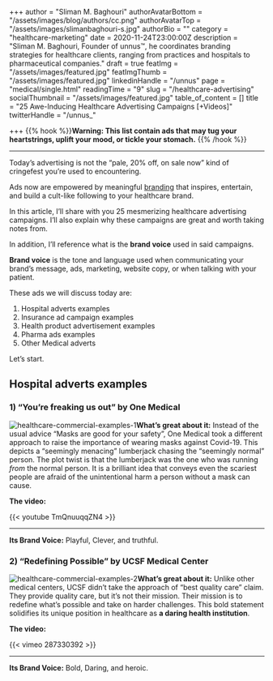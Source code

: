 +++
author = "Sliman M. Baghouri"
authorAvatarBottom = "/assets/images/blog/authors/cc.png"
authorAvatarTop = "/assets/images/slimanbaghouri-s.jpg"
authorBio = ""
category = "healthcare-marketing"
date = 2020-11-24T23:00:00Z
description = "Sliman M. Baghouri, Founder of unnus™, he coordinates branding strategies for healthcare clients, ranging from practices and hospitals to pharmaceutical companies."
draft = true
featImg = "/assets/images/featured.jpg"
featImgThumb = "/assets/images/featured.jpg"
linkedinHandle = "/unnus"
page = "medical/single.html"
readingTime = "9"
slug = "/healthcare-advertising"
socialThumbnail = "/assets/images/featured.jpg"
table_of_content = []
title = "25 Awe-Inducing Healthcare Advertising Campaigns [+Videos]"
twitterHandle = "/unnus_"

+++
{{% hook %}}**Warning: This list contain ads that may tug your heartstrings, uplift your mood, or tickle your stomach.** {{% /hook %}}

***

Today’s advertising is not the “pale, 20% off, on sale now” kind of cringefest you’re used to encountering.

Ads now are empowered by meaningful [branding](https://unnus.com/medical/healthcare-branding/) that inspires, entertain, and build a cult-like following to your healthcare brand.

In this article, I’ll share with you 25 mesmerizing healthcare advertising campaigns. I’ll also explain why these campaigns are great and worth taking notes from.

In addition, I’ll reference what is the **brand voice** used in said campaigns.

**Brand voice** is the tone and language used when communicating your brand’s message, ads, marketing, website copy, or when talking with your patient.

These ads we will discuss today are:

1. Hospital adverts examples
2. Insurance ad campaign examples
3. Health product advertisement examples
4. Pharma ads examples
5. Other Medical adverts

Let’s start.

## Hospital adverts examples

### 1) “You’re freaking us out” by One Medical

![healthcare-commercial-examples-1](/assets/images/medical-advert-1.jpg "healthcare-commercial-examples-1")**What’s great about it:** Instead of the usual advice “Masks are good for your safety”, One Medical took a different approach to raise the importance of wearing masks against Covid-19. This depicts a “seemingly menacing” lumberjack chasing the “seemingly normal” person. The plot twist is that the lumberjack was the one who was running _from_ the normal person. It is a brilliant idea that conveys even the scariest people are afraid of the unintentional harm a person without a mask can cause.

**The video:** 

{{< youtube TmQnuuqqZN4 >}}

***

**Its Brand Voice:** Playful, Clever, and truthful.

### 2) “Redefining Possible” by UCSF Medical Center

![healthcare-commercial-examples-2](/assets/images/medical-advert-2.jpg "healthcare-commercial-examples-2")**What’s great about it:** Unlike other medical centers, UCSF didn’t take the approach of “best quality care” claim. They provide quality care, but it’s not their mission. Their mission is to redefine what’s possible and take on harder challenges. This bold statement solidifies its unique position in healthcare as **a daring health institution**.

**The video:**

{{< vimeo 287330392 >}}

***

**Its Brand Voice:** Bold, Daring, and heroic.